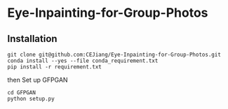 # Eye-Inpainting-for-Group-Photos


## Installation
```
git clone git@github.com:CEJiang/Eye-Inpainting-for-Group-Photos.git
conda install --yes --file conda_requirement.txt
pip install -r requirement.txt
```

then Set up GFPGAN
```
cd GFPGAN
python setup.py
```
